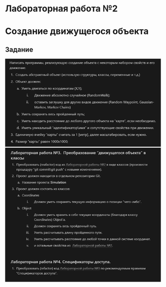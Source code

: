 # Лабораторная работа №2
# Создание движущегося объекта

## Задание
<img src = "lab2.png">

<img src = "lab3-4.png">

